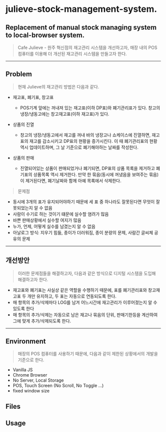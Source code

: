 # julieve-stock-management-system.

## Replacement of manual stock managing system to local-browser system.

> Cafe Julieve - 원주 혁신점의 재고관리 시스템을 개선하고자, 매장 내의 POS 컴퓨터를 이용해 더 개선된 재고관리 시스템을 만들고자 한다.

---

## Problem

> 현재 Julieve의 재고관리 방법은 다음과 같다.

- 재고표, 폐기표, 창고표

  - POS기계 앞에는 꺼내져 있는 재고표(이하 DP표)와 폐기관리표가 있다. 창고의 냉장/냉동고에는 창고재고표(이하 재고표)가 있다.

- 상품의 진열
  - 창고의 냉장/냉동고에서 재고를 꺼내 바의 냉장고나 쇼케이스에 진열하면, 재고표의 재고를 감소시키고 DP표의 현황을 증가시킨다. 이 때 폐기관리표의 현황 역시 업데이트하며, 그 날 기준으로 폐기해야하는 날짜를 작성한다.
- 상품의 판매
  - 진열되어있는 상품이 판매되었거나 폐기되면, DP표의 상품 목록을 제거하고 폐기표의 상품목록 역시 제거한다. 만약 한 묶음(동시에 꺼냈음을 보여주는 묶음)이 제거된다면, 폐기날짜와 함께 아예 목록에서 삭제한다.

> 문제점

- 동시에 3개의 표가 유지되어야하기 때문에 세 표 중 하나라도 잘못된다면 무엇이 잘못되었는지 알 수 없음
- 사람이 수기로 하는 것이기 떄문에 실수할 염려가 많음
- 바쁜 판매상황에서 실수할 여지가 많음
- 누가, 언제, 어떻게 실수를 남겼는지 알 수 없음
- 아날로그 방식: 지우기 힘듦, 종이가 더러워짐, 종이 분량의 문제, 사람간 글씨체 공유의 문제

---

## 개선방안

> 이러한 문제점들을 해결하고자, 다음과 같은 방식으로 디지털 시스템을 도입해 해결하고자 한다.

- 재고표와 폐기표는 사실상 같은 역할을 수행하기 때문에, 표를 폐기관리표와 창고재고표 두 개만 유지하고, 두 표는 자동으로 연동되도록 한다.
- 매 항목의 추가/삭제마다 LOG를 남겨 어느시간에 재고관리가 이루어졌는지 알 수 있도록 한다
- 매 항목의 추가/삭제는 자동으로 남은 재고나 묶음의 단위, 판매기한등을 계산하여 그에 맞게 추가/삭제되도록 한다.

---

## Environment

> 매장의 POS 컴퓨터를 사용하기 때문에, 다음과 같이 제한된 상황에서의 개발을 기준으로 한다.

- Vanilla JS
- Chrome Browser
- No Server, Local Storage
- POS, Touch Screen (No Scroll, No Toggle ...)
- fixed window size

## Files

## Usage
